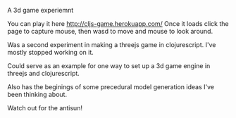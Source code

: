 A 3d game experiemnt

You can play it here http://cljs-game.herokuapp.com/ Once it loads click the page to capture mouse, then wasd to move and mouse to look around.


Was a second experiment in making a threejs game in clojurescript. I've mostly stopped working on it.

Could serve as an example for one way to set up a 3d game engine in threejs and clojurescript.

Also has the beginings of some precedural model generation ideas I've been thinking about.

Watch out for the antisun!
